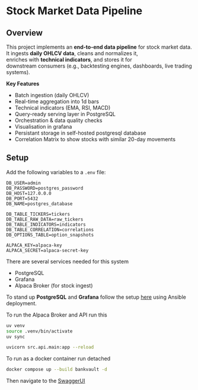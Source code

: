 # Stock Market Data Pipeline

## Overview
This project implements an **end-to-end data pipeline** for stock market data.  
It ingests **daily OHLCV data**, cleans and normalizes it,  
enriches with **technical indicators**, and stores it for  
downstream consumers (e.g., backtesting engines, dashboards, live trading systems).

**Key Features**
- Batch ingestion (daily OHLCV)
- Real-time aggregation into 1d bars
- Technical indicators (EMA, RSI, MACD)
- Query-ready serving layer in PostgreSQL
- Orchestration & data quality checks
- Visualisation in grafana
- Persistant storage in self-hosted postgresql database
- Correlation Matrix to show stocks with similar 20-day movements

## Setup
Add the following variables to a `.env` file:
```
DB_USER=admin
DB_PASSWORD=postgres_password
DB_HOST=127.0.0.0
DB_PORT=5432
DB_NAME=postgres_database

DB_TABLE_TICKERS=tickers
DB_TABLE_RAW_DATA=raw_tickers
DB_TABLE_INDICATORS=indicators
DB_TABLE_CORRELATION=correlations
DB_OPTIONS_TABLE=option_snapshots

ALPACA_KEY=alpaca-key
ALPACA_SECRET=alpaca-secret-key
```

There are several services needed for this system
- PostgreSQL
- Grafana
- Alpaca Broker (for stock ingest)

To stand up **PostgreSQL** and **Grafana** follow the setup [here](https://github.com/keegan-28/monitoring_stack) using Ansible deployment.

To run the Alpaca Broker and API run this
```bash 
uv venv
source .venv/bin/activate
uv sync

uvicorn src.api.main:app --reload
```

To run as a docker container run detached
```bash
docker compose up --build bankvault -d
```

Then navigate to the [SwaggerUI](http://0.0.0.0:8000/api/v1/docs)